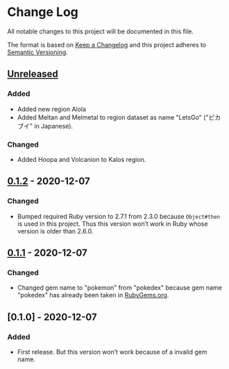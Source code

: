 # Change Log
All notable changes to this project will be documented in this file.

The format is based on [Keep a Changelog](http://keepachangelog.com) and this project adheres to [Semantic Versioning](http://semver.org).

## [Unreleased]
### Added
- Added new region Alola
- Added Meltan and Melmetal to region dataset as name "LetsGo" ("ピカブイ" in Japanese).

### Changed
- Added Hoopa and Volcanion to Kalos region.

## [0.1.2] - 2020-12-07
### Changed
- Bumped required Ruby version to 2.7.1 from 2.3.0 because `Object#then` is used in this project. Thus this version won’t work in Ruby whose version is older than 2.6.0.

## [0.1.1] - 2020-12-07
### Changed
- Changed gem name to "pokemon" from "pokedex" because gem name "pokedex" has already been taken in [RubyGems.org](https://rubygems.org).

## [0.1.0] - 2020-12-07
### Added
- First release. But this version won’t work because of a invalid gem name.

[Unreleased]: https://github.com/noraworld/pokedex/compare/v0.1.2...HEAD
[0.1.2]: https://github.com/noraworld/pokedex/compare/v0.1.1...v0.1.2
[0.1.1]: https://github.com/noraworld/pokedex/compare/v0.1.0...v0.1.1
